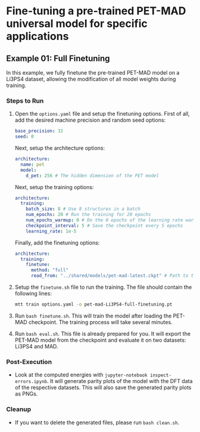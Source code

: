 # Fine-tuning a pre-trained PET-MAD universal model for specific applications

## Example 01: Full Finetuning

In this example, we fully finetune the pre-trained PET-MAD model on a Li3PS4 dataset, allowing the modification of all model weights during training.

### Steps to Run
1. Open the `options.yaml` file and setup the finetuning options. First of all, add the
   desired machine precision and random seed options:

   ```yaml
   base_precision: 32
   seed: 0
   ```

   Next, setup the architecture options:

   ```yaml
   architecture:
     name: pet
     model:
       d_pet: 256 # The hidden dimension of the PET model
   ```

   Next, setup the training options:

   ```yaml
   architecture:
     training:
       batch_size: 8 # Use 8 structures in a batch
       num_epochs: 20 # Run the training for 20 epochs
       num_epochs_warmup: 0 # Do the 0 epochs of the learning rate warmup
       checkpoint_interval: 5 # Save the checkpoint every 5 epochs
       learning_rate: 1e-5
   ```

   Finally, add the finetuning options:

   ```yaml
   architecture:
     training:
       finetune:
         method: "full"
         read_from: "../shared/models/pet-mad-latest.ckpt" # Path to the PET-MAD checkpoint
   ```
2. Setup the `finetune.sh` file to run the training. The file should contain the following lines:

   ```bash
   mtt train options.yaml -o pet-mad-Li3PS4-full-finetuning.pt
   ```

3. Run `bash finetune.sh`. This will train the model after loading the PET-MAD checkpoint. The training process will take several minutes. 
4. Run `bash eval.sh`. This file is already prepared for you. It will export the PET-MAD model from the checkpoint and evaluate it on two datasets: Li3PS4 and MAD.

### Post-Execution
- Look at the computed energies with `jupyter-notebook inspect-errors.ipynb`. It will generate parity plots of the model with the DFT data of the respective datasets. This will also save the generated parity plots as PNGs.

### Cleanup
- If you want to delete the generated files, please run `bash clean.sh`.

